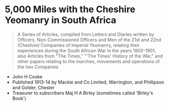 # 5,000 Miles with the Cheshire Yeomanry in South Africa

> A Series of Articles, compiled from Letters and Diaries written by Officers, Non-Commissioned Officers and Men of the  21st and 22nd (Cheshire) Companies of Imperial Yeomanry, relating their experiences during the South African War in the years 1900-1901; also Articles from "The Times," "'The Times' History of the War," and other papers relating to the marches, movements and operations of the two Companies

* John H Cooke
* Published 1913-14 by Mackie and Co Limited, Warrington, and Phillipson and Golder, Chester
* Treasurer to subscribers Maj H A Birley (sometimes called 'Birley's Book')
